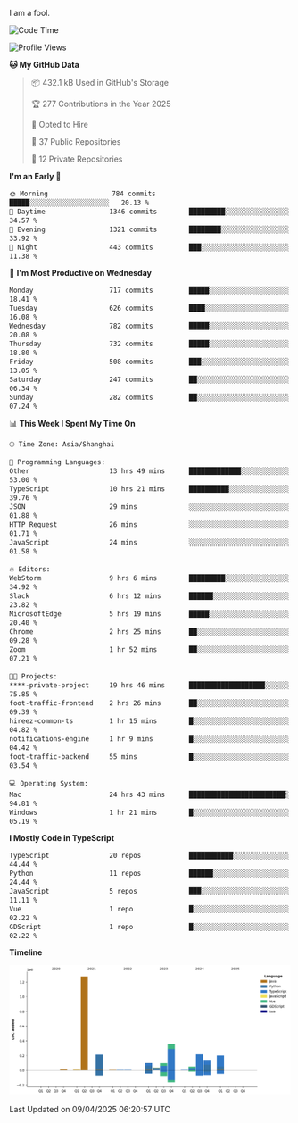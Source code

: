 I am a fool.

<!--START_SECTION:waka-->
![Code Time](http://img.shields.io/badge/Code%20Time-2%2C848%20hrs%2032%20mins-blue)

![Profile Views](http://img.shields.io/badge/Profile%20Views-0-blue)

**🐱 My GitHub Data** 

> 📦 432.1 kB Used in GitHub's Storage 
 > 
> 🏆 277 Contributions in the Year 2025
 > 
> 💼 Opted to Hire
 > 
> 📜 37 Public Repositories 
 > 
> 🔑 12 Private Repositories 
 > 
**I'm an Early 🐤** 

```text
🌞 Morning                784 commits         █████░░░░░░░░░░░░░░░░░░░░   20.13 % 
🌆 Daytime                1346 commits        █████████░░░░░░░░░░░░░░░░   34.57 % 
🌃 Evening                1321 commits        ████████░░░░░░░░░░░░░░░░░   33.92 % 
🌙 Night                  443 commits         ███░░░░░░░░░░░░░░░░░░░░░░   11.38 % 
```
📅 **I'm Most Productive on Wednesday** 

```text
Monday                   717 commits         █████░░░░░░░░░░░░░░░░░░░░   18.41 % 
Tuesday                  626 commits         ████░░░░░░░░░░░░░░░░░░░░░   16.08 % 
Wednesday                782 commits         █████░░░░░░░░░░░░░░░░░░░░   20.08 % 
Thursday                 732 commits         █████░░░░░░░░░░░░░░░░░░░░   18.80 % 
Friday                   508 commits         ███░░░░░░░░░░░░░░░░░░░░░░   13.05 % 
Saturday                 247 commits         ██░░░░░░░░░░░░░░░░░░░░░░░   06.34 % 
Sunday                   282 commits         ██░░░░░░░░░░░░░░░░░░░░░░░   07.24 % 
```


📊 **This Week I Spent My Time On** 

```text
🕑︎ Time Zone: Asia/Shanghai

💬 Programming Languages: 
Other                    13 hrs 49 mins      █████████████░░░░░░░░░░░░   53.00 % 
TypeScript               10 hrs 21 mins      ██████████░░░░░░░░░░░░░░░   39.76 % 
JSON                     29 mins             ░░░░░░░░░░░░░░░░░░░░░░░░░   01.88 % 
HTTP Request             26 mins             ░░░░░░░░░░░░░░░░░░░░░░░░░   01.71 % 
JavaScript               24 mins             ░░░░░░░░░░░░░░░░░░░░░░░░░   01.58 % 

🔥 Editors: 
WebStorm                 9 hrs 6 mins        █████████░░░░░░░░░░░░░░░░   34.92 % 
Slack                    6 hrs 12 mins       ██████░░░░░░░░░░░░░░░░░░░   23.82 % 
MicrosoftEdge            5 hrs 19 mins       █████░░░░░░░░░░░░░░░░░░░░   20.40 % 
Chrome                   2 hrs 25 mins       ██░░░░░░░░░░░░░░░░░░░░░░░   09.28 % 
Zoom                     1 hr 52 mins        ██░░░░░░░░░░░░░░░░░░░░░░░   07.21 % 

🐱‍💻 Projects: 
****-private-project     19 hrs 46 mins      ███████████████████░░░░░░   75.85 % 
foot-traffic-frontend    2 hrs 26 mins       ██░░░░░░░░░░░░░░░░░░░░░░░   09.39 % 
hireez-common-ts         1 hr 15 mins        █░░░░░░░░░░░░░░░░░░░░░░░░   04.82 % 
notifications-engine     1 hr 9 mins         █░░░░░░░░░░░░░░░░░░░░░░░░   04.42 % 
foot-traffic-backend     55 mins             █░░░░░░░░░░░░░░░░░░░░░░░░   03.54 % 

💻 Operating System: 
Mac                      24 hrs 43 mins      ████████████████████████░   94.81 % 
Windows                  1 hr 21 mins        █░░░░░░░░░░░░░░░░░░░░░░░░   05.19 % 
```

**I Mostly Code in TypeScript** 

```text
TypeScript               20 repos            ███████████░░░░░░░░░░░░░░   44.44 % 
Python                   11 repos            ██████░░░░░░░░░░░░░░░░░░░   24.44 % 
JavaScript               5 repos             ███░░░░░░░░░░░░░░░░░░░░░░   11.11 % 
Vue                      1 repo              █░░░░░░░░░░░░░░░░░░░░░░░░   02.22 % 
GDScript                 1 repo              █░░░░░░░░░░░░░░░░░░░░░░░░   02.22 % 
```



**Timeline**

![Lines of Code chart](https://raw.githubusercontent.com/VeejaLiu/VeejaLiu/master/assets/bar_graph.png)


 Last Updated on 09/04/2025 06:20:57 UTC
<!--END_SECTION:waka-->
